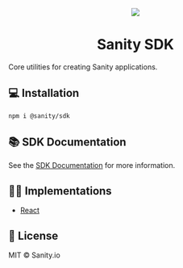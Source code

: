 <p align="center">
  <a href="https://sanity.io">
    <img src="https://cdn.sanity.io/images/3do82whm/next/1dfce9dde7a62ccaa8e8377254a1e919f6c07ad3-128x128.svg" />
  </a>
  <h1 align="center">Sanity SDK</h1>
</p>

Core utilities for creating Sanity applications.

## 💻 Installation

```bash
npm i @sanity/sdk
```

## 📚 SDK Documentation

See the [SDK Documentation](https://sdk-docs.sanity.dev) for more information.

## 🧑‍💻 Implementations

- [React](https://www.npmjs.com/package/@sanity/sdk-react)

## 📄 License

MIT © Sanity.io
